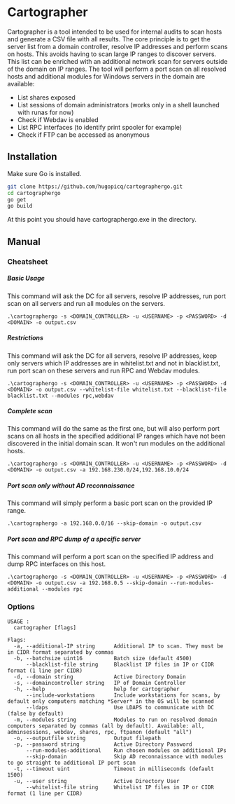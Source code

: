 # Cartographer
Cartographer is a tool intended to be used for internal audits to scan hosts and generate a CSV file with all results. The core principle is to get the server list from a domain controller, resolve IP addresses and perform scans on hosts. This avoids having to scan large IP ranges to discover servers. This list can be enriched with an additional network scan for servers outside of the domain on IP ranges. The tool will perform a port scan on all resolved hosts and additional modules for Windows servers in the domain are available: 
- List shares exposed
- List sessions of domain administrators (works only in a shell launched with runas for now)
- Check if Webdav is enabled
- List RPC interfaces (to identify print spooler for example)
- Check if FTP can be accessed as anonymous

## Installation
Make sure Go is installed.
```bash
git clone https://github.com/hugopicq/cartographergo.git
cd cartographergo
go get
go build
```
At this point you should have cartographergo.exe in the directory.

## Manual

### Cheatsheet

##### Basic Usage
This command will ask the DC for all servers, resolve IP addresses, run port scan on all servers and run all modules on the servers.
```text
.\cartographergo -s <DOMAIN_CONTROLLER> -u <USERNAME> -p <PASSWORD> -d <DOMAIN> -o output.csv
```

##### Restrictions
This command will ask the DC for all servers, resolve IP addresses, keep only servers which IP addresses are in whitelist.txt and not in blacklist.txt, run port scan on these servers and run RPC and Webdav modules.
```text
.\cartographergo -s <DOMAIN_CONTROLLER> -u <USERNAME> -p <PASSWORD> -d <DOMAIN> -o output.csv --whitelist-file whitelist.txt --blacklist-file blacklist.txt --modules rpc,webdav
```
##### Complete scan
This command will do the same as the first one, but will also perform port scans on all hosts in the specified additional IP ranges which have not been discovered in the initial domain scan. It won't run modules on the additional hosts.
```text
.\cartographergo -s <DOMAIN_CONTROLLER> -u <USERNAME> -p <PASSWORD> -d <DOMAIN> -o output.csv -a 192.168.230.0/24,192.168.10.0/24
```

##### Port scan only without AD reconnaissance
This command will simply perform a basic port scan on the provided IP range.
```text
.\cartographergo -a 192.168.0.0/16 --skip-domain -o output.csv
```

##### Port scan and RPC dump of a specific server
This command will perform a port scan on the specified IP address and dump RPC interfaces on this host.
```text
.\cartographergo -s <DOMAIN_CONTROLLER> -u <USERNAME> -p <PASSWORD> -d <DOMAIN> -o output.csv -a 192.168.0.5 --skip-domain --run-modules-additional --modules rpc
```

### Options

```text
USAGE : 
  cartographer [flags]

Flags:
  -a, --additional-IP string      Additional IP to scan. They must be in CIDR format separated by commas
  -b, --batchsize uint16          Batch size (default 4500)
      --blacklist-file string     Blacklist IP files in IP or CIDR format (1 line per CIDR)
  -d, --domain string             Active Directory Domain
  -s, --domaincontroller string   IP of Domain Controller
  -h, --help                      help for cartographer
      --include-workstations      Include workstations for scans, by default only computers matching *Server* in the OS will be scanned
      --ldaps                     Use LDAPS to communicate with DC (false by default)
  -m, --modules string            Modules to run on resolved domain computers separated by commas (all by default). Available: all, adminsessions, webdav, shares, rpc, ftpanon (default "all")
  -o, --outputfile string         Output filepath
  -p, --password string           Active Directory Password
      --run-modules-additional    Run chosen modules on additional IPs
      --skip-domain               Skip AD reconnaissance with modules to go straight to additional IP port scan
  -t, --timeout uint              Timeout in milliseconds (default 1500)
  -u, --user string               Active Directory User
      --whitelist-file string     Whitelist IP files in IP or CIDR format (1 line per CIDR)
```
